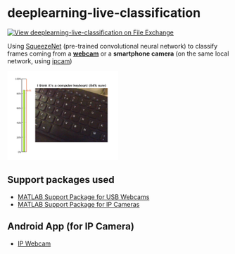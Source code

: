 # deeplearning-live-classification
[![View deeplearning-live-classification on File Exchange](https://www.mathworks.com/matlabcentral/images/matlab-file-exchange.svg)](https://www.mathworks.com/matlabcentral/fileexchange/99854-deeplearning-live-classification)

Using [SqueezeNet](https://www.mathworks.com/help/deeplearning/ref/squeezenet.html) (pre-trained convolutional neural network) to classify frames coming from a [**webcam**](https://www.mathworks.com/help/supportpkg/usbwebcams/ug/webcam.html) or a **smartphone camera** (on the same local network, using [ipcam](https://www.mathworks.com/help/supportpkg/ipcamera/ug/ipcam.html))

<img src="https://github.com/kevduc/deeplearning-live-classification/raw/main/screenshot.png" alt="Live classification screenshot" width="50%" />

## Support packages used
- [MATLAB Support Package for USB Webcams](https://www.mathworks.com/matlabcentral/fileexchange/45182-matlab-support-package-for-usb-webcams)
- [MATLAB Support Package for IP Cameras](https://www.mathworks.com/matlabcentral/fileexchange/49824-matlab-support-package-for-ip-cameras)

## Android App (for IP Camera)
- [IP Webcam](https://play.google.com/store/apps/details?id=com.pas.webcam)
